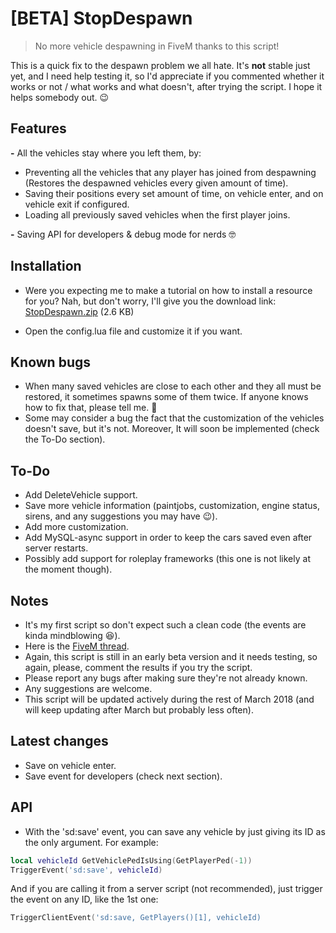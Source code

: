 # [BETA] StopDespawn

> No more vehicle despawning in FiveM thanks to this script!

This is a quick fix to the despawn problem we all hate. It's **not** stable just yet, and I need help testing it, so I'd appreciate if you commented whether it works or not / what works and what doesn't, after trying the script. 
I hope it helps somebody out. :wink: 

## Features

**-** All the vehicles stay where you left them, by:
- Preventing all the vehicles that any player has joined from despawning (Restores the despawned vehicles every given amount of time).
- Saving their positions every set amount of time, on vehicle enter, and on vehicle exit if configured.
- Loading all previously saved vehicles when the first player joins.

**-** Saving API for developers & debug mode for nerds :nerd_face:

## Installation

- Were you expecting me to make a tutorial on how to install a resource for you? Nah, but don't worry, I'll give you the download link: <a class="attachment" href="https://forum.fivem.net/uploads/default/original/3X/a/8/a828a9daf2035d9a929a0951acc2be635ec2047e.zip">StopDespawn.zip</a> (2.6 KB)

- Open the config.lua file and customize it if you want.

## Known bugs

- When many saved vehicles are close to each other and they all must be restored, it sometimes spawns some of them twice. If anyone knows how to fix that, please tell me. :pray:
- Some may consider a bug the fact that the customization of the vehicles doesn't save, but it's not. Moreover, It will soon be implemented (check the To-Do section).

## To-Do

- Add DeleteVehicle support.
- Save more vehicle information (paintjobs, customization, engine status, sirens, and any suggestions you may have :wink:).
- Add more customization.
- Add MySQL-async support in order to keep the cars saved even after server restarts.
- Possibly add support for roleplay frameworks (this one is not likely at the moment though).

## Notes

- It's my first script so don't expect such a clean code (the events are kinda mindblowing :laughing:).
- Here is the <a href="https://forum.fivem.net/t/beta-stop-vehicle-despawning/92696">FiveM thread</a>.
- Again, this script is still in an early beta version and it needs testing, so again, please, comment the results if you try the script.
- Please report any bugs after making sure they're not already known.
- Any suggestions are welcome.
- This script will be updated actively during the rest of March 2018 (and will keep updating after March but probably less often).

## Latest changes

+ Save on vehicle enter.
+ Save event for developers (check next section).

## API

+ With the 'sd:save' event, you can save any vehicle by just giving its ID as the only argument. For example:
```lua
local vehicleId GetVehiclePedIsUsing(GetPlayerPed(-1))
TriggerEvent('sd:save', vehicleId)
```
And if you are calling it from a server script (not recommended), just trigger the event on any ID, like the 1st one:
```lua
TriggerClientEvent('sd:save, GetPlayers()[1], vehicleId)
```
